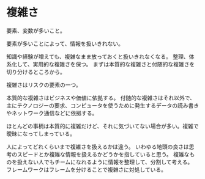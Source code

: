 # 複雑さ

要素、変数が多いこと。

要素が多いことによって、情報を扱いきれない。

知識や経験が増えても、複雑なまま放っておくと扱いきれなくなる。
整理、体系化して、実用的な複雑さを保つ。
まずは本質的な複雑さと付随的な複雑さを切り分けるところから。

複雑さはリスクの要素の一つ。

本質的な複雑さはビジネスや価値に依拠する。
付随的な複雑さはそれ以外で、主にテクノロジーの要求、コンピュータを使うために発生するデータの読み書きやネットワーク通信などに依拠する。

ほとんどの事柄は本質的に複雑だけど、それに気づいてない場合が多い。複雑で曖昧になってしまっている。

人によってどれくらいまで複雑さを扱えるかは違う。
いわゆる地頭の良さは思考のスピードとか複雑な情報を扱えるかどうかを指していると思う。
複雑なものを扱えない人でもチームになれるように情報を整理して、分割して考える。
フレームワークはフレームを分けることで複雑さに対処している。
